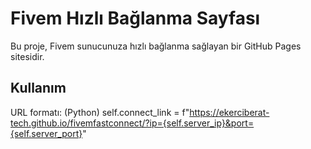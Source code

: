 # Fivem Hızlı Bağlanma Sayfası

Bu proje, Fivem sunucunuza hızlı bağlanma sağlayan bir GitHub Pages sitesidir.

## Kullanım

URL formatı:
(Python)
self.connect_link = f"https://ekerciberat-tech.github.io/fivemfastconnect/?ip={self.server_ip}&port={self.server_port}"
